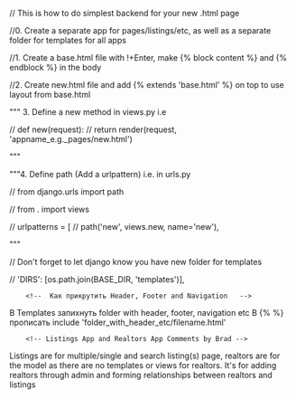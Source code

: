 
// This is how to do simplest backend for your new .html page

//0. Create a separate app for pages/listings/etc, as well as a separate folder for templates for all apps

//1. Create a base.html file with !+Enter, make {% block content %} and {% endblock %} in the body

//2. Create new.html file and add {% extends 'base.html' %} on top to use layout from base.html

""" 3. Define a new method in views.py i.e 

// def new(request):
//  return render(request, 'appname_e.g._pages/new.html')

"""

"""4. Define path (Add a urlpattern) i.e. in urls.py


// from django.urls import path

// from . import views

// urlpatterns = [
//  path('new', views.new, name='new'),


"""

// Don't forget to let django know you have new folder for templates

// 'DIRS': [os.path.join(BASE_DIR, 'templates')],
        




        <!--  Как прикрутить Header, Footer and Navigation   -->
В Templates запихнуть folder with header, footer, navigation etc
В {% %} прописать include 'folder_with_header_etc/filename.html'




        <!-- Listings App and Realtors App Comments by Brad -->
Listings are for multiple/single and search listing(s) page, realtors are for the model as there are no templates or views for realtors. It's for adding realtors through admin and forming relationships between realtors and listings   